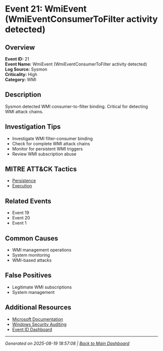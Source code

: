 # Event 21: WmiEvent (WmiEventConsumerToFilter activity detected)

## Overview
**Event ID:** 21  
**Event Name:** WmiEvent (WmiEventConsumerToFilter activity detected)  
**Log Source:** Sysmon  
**Criticality:** High  
**Category:** WMI  

## Description
Sysmon detected WMI consumer-to-filter binding. Critical for detecting WMI attack chains.

## Investigation Tips
- Investigate WMI filter-consumer binding
- Check for complete WMI attack chains
- Monitor for persistent WMI triggers
- Review WMI subscription abuse

## MITRE ATT&CK Tactics
- [Persistence](https://attack.mitre.org/tactics/TA0003/)
- [Execution](https://attack.mitre.org/tactics/TA0002/)

## Related Events
- Event 19
- Event 20
- Event 1

## Common Causes
- WMI management operations
- System monitoring
- WMI-based attacks

## False Positives
- Legitimate WMI subscriptions
- System management

## Additional Resources
- [Microsoft Documentation](https://learn.microsoft.com/en-us/sysinternals/downloads/sysmon#events)
- [Windows Security Auditing](https://learn.microsoft.com/en-us/windows/security/threat-protection/auditing/audit-events)
- [Event ID Dashboard](../index.html)

---
*Generated on 2025-08-19 18:57:08 | [Back to Main Dashboard](../index.html)*
